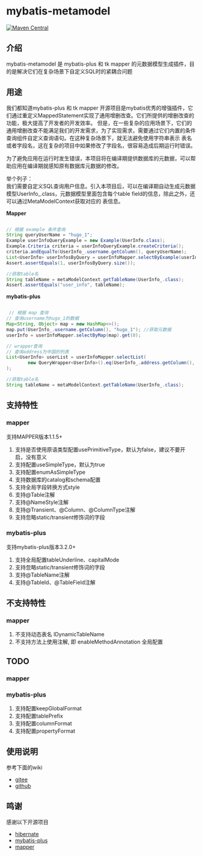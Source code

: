 # mybatis-metamodel
[![Maven Central](https://maven-badges.herokuapp.com/maven-central/com.github.thinwonton/mybatis-metamodel/badge.svg)](https://maven-badges.herokuapp.com/maven-central/com.github.thinwonton/mybatis-metamodel)

## 介绍
mybatis-metamodel 是 mybatis-plus 和 tk mapper 的元数据模型生成插件，目的是解决它们在复杂场景下自定义SQL时的紧耦合问题

## 用途
我们都知道mybatis-plus 和 tk mapper 开源项目是mybatis优秀的增强插件，它们通过重定义MappedStatement实现了通用增删改查。它们所提供的增删改查的功能，极大提高了开发者的开发效率。
但是，在一些复杂的应用场景下，它们的通用增删改查不能满足我们的开发需求，为了实现需求，需要通过它们内置的条件查询组件自定义查询语句。在这种复杂场景下，就无法避免使用字符串表示
表名或者字段名，这在复杂的项目中如果修改了字段名，很容易造成后期运行时错误。    

为了避免应用在运行时发生错误，本项目将在编译期提供数据库的元数据，可以帮助应用在编译期就感知原有数据库元数据的修改。

举个列子：	
我们需要自定义SQL查询用户信息。引入本项目后，可以在编译期自动生成元数据模型UserInfo_.class，元数据模型里面包含每个table field的信息，除此之外，还可以通过MetaModelContext获取对应的
表信息。

**Mapper**

```java

// 根据 example 条件查询
String queryUserName = "hugo_1";
Example userInfoQueryExample = new Example(UserInfo.class);
Example.Criteria criteria = userInfoQueryExample.createCriteria();
criteria.andEqualTo(UserInfo_.username.getColumn(), queryUserName);
List<UserInfo> userInfosByQuery = userInfoMapper.selectByExample(userInfoQueryExample);
Assert.assertEquals(1, userInfosByQuery.size());

//获取table名
String tableName = metaModelContext.getTableName(UserInfo_.class);
Assert.assertEquals("user_info", tableName);

```

**mybatis-plus**

```java

 // 根据 map 查询
// 查询username为hugo_1的数据
Map<String, Object> map = new HashMap<>();
map.put(UserInfo_.username.getColumn(), "hugo_1"); //获取元数据
userInfo = userInfoMapper.selectByMap(map).get(0);

// wrapper查询
// 查询address为中国的列表
List<UserInfo> userList = userInfoMapper.selectList(
        new QueryWrapper<UserInfo>().eq(UserInfo_.address.getColumn(), "中国")
);

//获取table名
String tableName = metaModelContext.getTableName(UserInfo_.class);

```


## 支持特性

### mapper
支持MAPPER版本1.1.5+
1. 支持是否使用原语类型配置usePrimitiveType，默认为false，建议不要开启，没有意义
2. 支持配置useSimpleType，默认为true
3. 支持配置enumAsSimpleType
4. 支持数据库的catalog和schema配置
5. 支持全局字段转换方式style
6. 支持@Table注解
7. 支持@NameStyle注解
8. 支持@Transient、@Column、@ColumnType注解
9. 支持忽略static/transient修饰词的字段

### mybatis-plus
支持mybatis-plus版本3.2.0+
1. 支持全局配置tableUnderline、capitalMode
2. 支持忽略static/transient修饰词的字段
3. 支持@TableName注解
4. 支持@TableId、@TableField注解


## 不支持特性

### mapper
1. 不支持动态表名 IDynamicTableName
2. 不支持方法上使用注解, 即 enableMethodAnnotation 全局配置

## TODO    

### mapper   

### mybatis-plus   
1. 支持配置keepGlobalFormat
2. 支持配置tablePrefix
3. 支持配置columnFormat
4. 支持配置propertyFormat



## 使用说明
参考下面的wiki
- [gitee](https://gitee.com/thinwonton/mybatis-metamodel/blob/develop/doc/guide/index.md)
- [github](https://github.com/thinwonton/mybatis-metamodel/blob/develop/doc/guide/index.md)


## 鸣谢

感谢以下开源项目

- [hibernate](https://github.com/hibernate/hibernate-orm)
- [mybatis-plus](https://gitee.com/baomidou/mybatis-plus)
- [mapper](https://gitee.com/free/Mapper)
